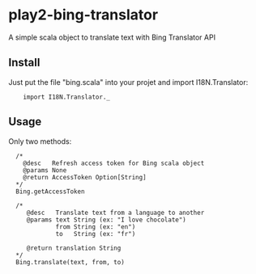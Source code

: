 play2-bing-translator
=====================

A simple scala object to translate text with Bing Translator API

## Install
Just put the file "bing.scala" into your projet and import I18N.Translator:
```
    import I18N.Translator._
```

## Usage
Only two methods:
```
  /*
    @desc   Refresh access token for Bing scala object
    @params None
    @return AccessToken Option[String]
  */
  Bing.getAccessToken
```
```
  /*  
     @desc   Translate text from a language to another
     @params text String (ex: "I love chocolate")
             from String (ex: "en")
             to   String (ex: "fr")
             
     @return translation String
  */
  Bing.translate(text, from, to)
```
